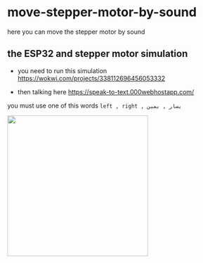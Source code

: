 # move-stepper-motor-by-sound

here you can move the stepper motor by sound

## the ESP32 and stepper motor simulation
- you need to run this simulation https://wokwi.com/projects/338112696456053332

- then talking here https://speak-to-text.000webhostapp.com/  

you must use one of this words `left , right , يسار , يمين`



<p align="">
<a href="https://www.youtube.com/watch?v=jiLBWxXWT1Y&ab_channel=ahmedalwafi">
<img src="https://i.ytimg.com/an_webp/jiLBWxXWT1Y/mqdefault_6s.webp?du=3000&sqp=CILj95YG&rs=AOn4CLC2lcD_cKL404wdd89Y1vhQvyxLLQ"  height="320px">
</a>
</p>


